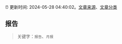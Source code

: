 :alarm_clock: 更新时间: 2024-05-28 04:40:02。[文章来源](/README.md)、[文章分类](/TAGS.md)

## 报告


> 关键字：`报告`、`月报`



